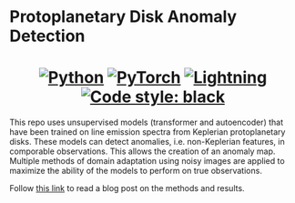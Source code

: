 # Protoplanetary Disk Anomaly Detection

<h1 align="center">
  <!-- <a href="https://app.circleci.com/pipelines/github/j-p-terry/non_keplerian_anomaly_detection"><img alt="Build" src="https://shields.api-test.nl/circleci/build/github/j-p-terry/non_keplerian_anomaly_detection?style=for-the-badge&token=4bae0fb820e3e7d4ec2352639e35d499c673d78c"></a> -->
  <!-- <a href="https://circleci.com/github/j-p-terry/ariel_2023"><img alt="Build" src="https://circleci.com/github/j-p-terry/ariel_2023.svg?style=svg&circle-token=be8ad696030c87630cb1f0c972fbdffdfd998a1a"></a> -->
  <a href="https://www.python.org/"><img alt="Python" src="https://img.shields.io/badge/-Python 3.10+-blue?style=for-the-badge&logo=python&logoColor=white"></a>
  <a href="https://pytorch.org/get-started/locally/"><img alt="PyTorch" src="https://img.shields.io/badge/-PyTorch 2.0+-ee4c2c?style=for-the-badge&logo=pytorch&logoColor=white"></a>
  <a href="https://pytorchlightning.ai/"><img alt="Lightning" src="https://img.shields.io/badge/-Lightning 2.0+-792ee5?style=for-the-badge&logo=pytorchlightning&logoColor=white"></a>
  <a href="https://black.readthedocs.io/en/stable/"><img alt="Code style: black" src="https://img.shields.io/badge/code%20style-black-black.svg?style=for-the-badge&labelColor=gray"></a>
    <!-- <a href="https://exxaanomalydetection.wordpress.com/2023/09/23/gsoc-2023-final-report/"><img alt="Blog Post" src="https://img.shields.io/badge/code%20style-black-black.svg?style=for-the-badge&labelColor=gray"></a> -->
  <!-- <a href="https://wandb.ai/chlab/multiloader_transformer_anomaly?workspace=user-jpterry"><img alt="Multiloader Transformer: wandb" src="https://img.shields.io/badge/Multiloader Transformer-wandb-f5c142.svg?style=for-the-badge&labelColor=gray"></a>
  <a href="https://wandb.ai/chlab/multiloader_autoencoder_anomaly?workspace=user-jpterry"><img alt="Multiloader Autoencoder: wandb" src="https://img.shields.io/badge/Multiloader Autoencoder-wandb-f5c142.svg?style=for-the-badge&labelColor=gray"></a>
  <a href="https://wandb.ai/chlab/new_transformer_anomaly?workspace=user-jpterry"><img alt="Fancy Transformer: wandb" src="https://img.shields.io/badge/Fancy Transformer-wandb-f5c142.svg?style=for-the-badge&labelColor=gray"></a>
  <a href="https://wandb.ai/chlab/transformer_anomaly?workspace=user-jpterry"><img alt="Transformer: wandb" src="https://img.shields.io/badge/Transformer-wandb-f5c142.svg?style=for-the-badge&labelColor=gray"></a>
  <a href="https://wandb.ai/chlab/autoencoder_anomaly?workspace=user-jpterry"><img alt="Autoencoder: wandb" src="https://img.shields.io/badge/Autoencoder-wandb-f5c142.svg?style=for-the-badge&labelColor=gray"></a> -->
  <!-- <a href="https://wandb.ai/chlab/gan_anomaly?workspace=user-jpterry"><img alt="GAN: wandb" src="https://img.shields.io/badge/GAN-wandb-f5c142.svg?style=for-the-badge&labelColor=gray"></a> -->
</h1>

This repo uses unsupervised models (transformer and autoencoder) that have been trained on line emission spectra from Keplerian protoplanetary disks. These models can detect anomalies, i.e. non-Keplerian features, in comporable observations. This allows the creation of an anomaly map. Multiple methods of domain adaptation using noisy images are applied to maximize the ability of the models to perform on true observations.

Follow [this link](https://exxaanomalydetection.wordpress.com/2023/09/23/gsoc-2023-final-report/) to read a blog post on the methods and results.
